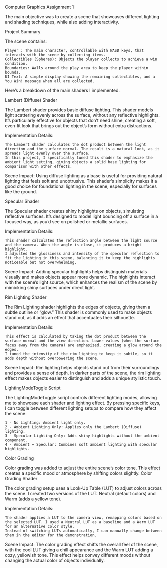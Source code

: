 Computer Graphics Assignment 1

The main objective was to create a scene that showcases different lighting and shading techniques, while also adding interactivity. 

Project Summary

The scene contains:

    Player : The main character, controllable with WASD keys, that interacts with the scene by collecting items.
    Collectibles (Spheres): Objects the player collects to achieve a win condition.
    Boundaries: Walls around the play area to keep the player within bounds.
    UI Text: A simple display showing the remaining collectibles, and a You Win! message when all are collected.




Here’s a breakdown of the main shaders I implemented.

Lambert (Diffuse) Shader

The Lambert shader provides basic diffuse lighting. This shader models light scattering evenly across the surface, without any reflective highlights. It’s particularly effective for objects that don’t need shine, creating a soft, even-lit look that brings out the object’s form without extra distractions.

Implementation Details:

    The Lambert shader calculates the dot product between the light direction and the surface normal. The result is a natural look, as it spreads light evenly over the surface.
    In this project, I specifically tuned this shader to emphasize the ambient light setting, giving objects a solid base lighting for comparison with other effects.

Scene Impact: Using diffuse lighting as a base is useful for providing natural lighting that feels soft and unobtrusive. This shader’s simplicity makes it a good choice for foundational lighting in the scene, especially for surfaces like the ground.

Specular Shader

The Specular shader creates shiny highlights on objects, simulating reflective surfaces. It’s designed to model light bouncing off a surface in a focused way, as you’d see on polished or metallic surfaces.

Implementation Details:

    This shader calculates the reflection angle between the light source and the camera. When the angle is close, it produces a bright highlight.
    I adjusted the glossiness and intensity of the specular reflection to fit the lighting in this scene, balancing it to keep the highlights noticeable but not overwhelming.

Scene Impact: Adding specular highlights helps distinguish materials visually and makes objects appear more dynamic. The highlights interact with the scene’s light source, which enhances the realism of the scene by mimicking shiny surfaces under direct light.

Rim Lighting Shader

The Rim Lighting shader highlights the edges of objects, giving them a subtle outline or “glow.” This shader is commonly used to make objects stand out, as it adds an effect that accentuates their silhouette.

Implementation Details:

    This effect is calculated by taking the dot product between the surface normal and the view direction. Lower values (when the surface faces away from the camera) are emphasized, creating a glow around the edges.
    I tuned the intensity of the rim lighting to keep it subtle, so it adds depth without overpowering the scene.

Scene Impact: Rim lighting helps objects stand out from their surroundings and provides a sense of depth. In darker parts of the scene, the rim lighting effect makes objects easier to distinguish and adds a unique stylistic touch.


LightingModeToggle Script

The LightingModeToggle script controls different lighting modes, allowing me to showcase each shader and lighting effect. By pressing specific keys, I can toggle between different lighting setups to compare how they affect the scene:

    1 - No Lighting: Ambient light only.
    2 - Ambient Lighting Only: Applies only the Lambert (Diffuse) lighting.
    3 - Specular Lighting Only: Adds shiny highlights without the ambient component.
    4 - Ambient + Specular: Combines soft ambient lighting with specular highlights.

Color Grading

Color grading was added to adjust the entire scene’s color tone. This effect creates a specific mood or atmosphere by shifting colors slightly.
Color Grading Shader

The color grading setup uses a Look-Up Table (LUT) to adjust colors across the scene. I created two versions of the LUT: Neutral (default colors) and Warm (adds a yellow tone).

Implementation Details:

    The shader applies a LUT to the camera view, remapping colors based on the selected LUT. I used a Neutral LUT as a baseline and a Warm LUT for an alternative color style.
    Instead of switching LUTs automatically, I can manually change between them in the editor for the demonstration.

Scene Impact: The color grading effect shifts the overall feel of the scene, with the cool LUT giving a chill appearance and the Warm LUT adding a cozy, yellowish tone. This effect helps convey different moods without changing the actual color of objects individually.